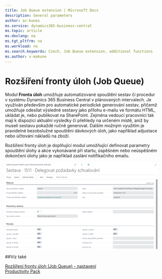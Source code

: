 ```yaml
---
title: Job Queue extension | Microsoft Docs
description: General parameters
author: ac-kunes
ms.service: dynamics365-business-central
ms.topic: article
ms.devlang: na
ms.tgt_pltfrm: na
ms.workload: na
ms.search.keywords: Czech, Job Queue extension, additional functions
ms.author: v-makune
---
```

# Rozšíření fronty úloh (Job Queue)

Modul **Fronta úloh** umožňuje automatizované spouštění sestav či procedur v systému Dynamics 365 Business Central v plánovaných intervalech. Je využíván především pro automatické periodické generování sestav, přičemž umožňuje odesílat výsledné sestavy jako přílohu e-mailu ve formátu HTML, ukládat je, nebo publikovat na SharePoint. Zejména vedoucí pracovníci tak mají k dispozici aktuální výsledky či přehledy na určeném místě, aniž by museli sestavu pokaždé ručně generovat. Dalším možným využitím je pravidelné bezobslužné spouštění dávkových úloh, jako například adjustace nebo účtování nákladů na zboží.

Rozšíření fronty úloh je doplňující modul umožňující definovat parametry spouštění úlohy a akce vykonávané při startu, úspěšném nebo neúspěšném dokončení úlohy jako je například zaslání notifikačního emailu.

![Rozšíření fronty  úloh](media/job_queue.png "Rozšíření fronty úloh")

##Viz také

[Rozšíření fronty  úloh (Job Queue) - nastavení](ac-job-queue-extension-setup.md)  
[Productivity Pack](ac-productivity-pack.md)
